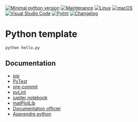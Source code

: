 [![Minimal python version](https://img.shields.io/static/v1?label=python&message=%3E=3.10.0&color)](https://www.python.org)
[![Maintenance](https://img.shields.io/badge/Maintained%3F-yes-green.svg)](https://GitHub.com/stephen-shopopop/python-template/graphs/commit-activity)
[![Linux](https://svgshare.com/i/Zhy.svg)](https://svgshare.com/i/Zhy.svg)
[![macOS](https://svgshare.com/i/ZjP.svg)](https://svgshare.com/i/ZjP.svg)
[![Visual Studio Code](https://img.shields.io/badge/--007ACC?logo=visual%20studio%20code&logoColor=ffffff)](https://code.visualstudio.com/)
[![Pylint](https://github.com/stephen-shopopop/python-template/actions/workflows/pylint.yml/badge.svg)](https://github.com/stephen-shopopop/python-template/actions/workflows/pylint.yml)
[![Changelog](https://github.com/stephen-shopopop/python-template/actions/workflows/release.yml/badge.svg)](https://github.com/stephen-shopopop/python-template/actions/workflows/release.yml)


# Python template

```
python hello.py
```

## Documentation

- [pip](https://pip.pypa.io/en/stable/user_guide/)
- [PyTest](https://docs.pytest.org/en/7.2.x/)
- [pre-commit](https://pre-commit.com)
- [pyLint](https://pylint.pycqa.org/en/latest/user_guide/installation/index.html)
- [jupiter notebook](https://code.visualstudio.com/docs/datascience/jupyter-notebooks)
- [matPlotLib](https://matplotlib.org)
- [Documentation officiel](https://docs.python.org/fr/3.10/index.html)
- [Apprendre python](https://python.doctor)
